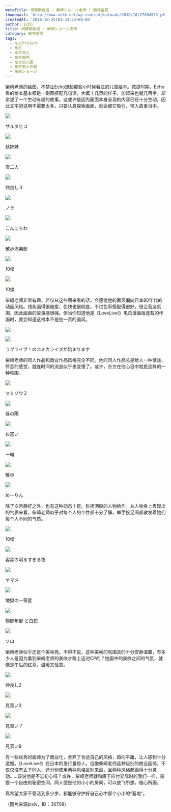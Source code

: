 ```yaml
---
metaTitle: 闲静聊自适 - 柴崎ショージ老师 | 画师鉴赏
thumbnail: 'http://www.uzkk.net/wp-content/uploads/2018/10/27604573_p0-825x510.jpg'
createdAt: '2018-10-25T04:34:53+00:00'
author: Echo
title: 闲静聊自适 - 柴崎ショージ老师
category: 画师鉴赏
tags:
  - 东方Project
  - 东方
  - 东方同人
  - 东方画师
  - 东方同人图
  - 东方同人作者
  - 柴崎ショージ
---
```


柴崎老师的绘图，不禁让Echo想起那些小时候看过的儿童绘本。孩提时期，Echo看的绘本基本都是一副图搭配几句话，大概十几页的样子，加起来也就几百字，却讲述了一个生动有趣的故事。这或许是因为画面本身呈现的内容已经十分生动，因此文字的说明不需要太多，只要认真探索画面，就会被它吸引，带入故事当中。

![](http://www.uzkk.net/wp-content/uploads/2018/10/32399047_p0.jpg)

サルタヒコ

![](http://www.uzkk.net/wp-content/uploads/2018/10/30734555_p0-1024x576.jpg)

秋姉妹

![](http://www.uzkk.net/wp-content/uploads/2018/10/27604573_p0.jpg)

雪二人

![](http://www.uzkk.net/wp-content/uploads/2018/10/27734707_p0.jpg)

仲良し３

![](http://www.uzkk.net/wp-content/uploads/2018/10/27379633_p0.jpg)

ノラ

![](http://www.uzkk.net/wp-content/uploads/2018/10/30433363_p0-1024x576.jpg)

こんにちわ

![](http://www.uzkk.net/wp-content/uploads/2018/10/23768129_p0.jpg)

散歩倶楽部

![](http://www.uzkk.net/wp-content/uploads/2018/10/94925f2762d0f703cddacca504fa513d2797c5e4.jpg)

10傑

![](http://www.uzkk.net/wp-content/uploads/2018/10/8fa2abdda144ad34c5b1defedca20cf431ad853a.jpg)

10傑

柴崎老师非常有趣，若仅从这些图来看的话，会感觉他的画风偏向日本80年代的动画风格。线条画得很随意、色块也很明显，不过色彩搭配得很好，很会营造氛围，因此画面的故事感很强。但当你知道他是《LoveLive!》电击漫画版连载的作画时，就会知道这根本不是他一贯的画风。

![](http://www.uzkk.net/wp-content/uploads/2018/10/Coh08wzUMAESxpl-712x1024.jpg)

![](http://www.uzkk.net/wp-content/uploads/2018/10/53532645_p0.jpg)

ラブライブ！のコミカライズが始まります

柴崎老师的同人作品和商业作品风格完全不同。他的同人作品总是给人一种恬淡、怀念的感觉，就连时间的流逝似乎也变慢了。或许，东方在他心目中就是这样的一种氛围。

![](http://www.uzkk.net/wp-content/uploads/2018/10/23404614_p0.jpg)

マミゾウ２

![](http://www.uzkk.net/wp-content/uploads/2018/10/27563128_p0.jpg)

昼の陽

![](http://www.uzkk.net/wp-content/uploads/2018/10/30432811_p0.jpg)

お遣い

![](http://www.uzkk.net/wp-content/uploads/2018/10/31034707_p0.jpg)

一輪

![](http://www.uzkk.net/wp-content/uploads/2018/10/30046273_p0.jpg)

散歩

![](http://www.uzkk.net/wp-content/uploads/2018/10/27309890_p0.jpg)

めーりん

除了岁月静好之外，也有这种动态十足、张扬洒脱的人物绘作。从人物身上表现出的气质来看，柴崎老师似乎对每个人的个性都十分了解，举手投足间都散发着她们每个人不同的气质。

![](http://www.uzkk.net/wp-content/uploads/2018/10/14c7ce1fbe096b638357072900338744eaf8acfa.jpg)

10傑

![](http://www.uzkk.net/wp-content/uploads/2018/10/32850092_p0.jpg)

客星の明るすぎる夜

![](http://www.uzkk.net/wp-content/uploads/2018/10/24452615_p0.jpg)

ヤマメ

![](http://www.uzkk.net/wp-content/uploads/2018/10/30714584_p0.jpg)

地獄の一等星

![](http://www.uzkk.net/wp-content/uploads/2018/10/23788907_p0.jpg)

物部布都 と白蛇

![](http://www.uzkk.net/wp-content/uploads/2018/10/30433033_p0-1024x576.jpg)

ソロ

柴崎老师似乎还是个美咲党。不得不说，这种美咲的氛围真的十分安静温馨，有多少人是因为看到柴崎老师的美咲才粉上这对CP的？她画中的美咲之间的气氛，就像是午后的红茶，温暖又惬意。

![](http://www.uzkk.net/wp-content/uploads/2018/10/27725247_p0.jpg)

仲良し2

![](http://www.uzkk.net/wp-content/uploads/2018/10/34473108_p0.jpg)

見習い3

![](http://www.uzkk.net/wp-content/uploads/2018/10/34653179_p0-1024x723.jpg)

見習い７

![](http://www.uzkk.net/wp-content/uploads/2018/10/34700779_p0-1024x723.jpg)

見習い8

有一些优秀的画师为了商业化，舍弃了合适自己的风格，趋向平庸，让人感到十分遗憾。《LoveLive!》在日本的发行量惊人，但像柴崎老师这种级别的商业画师，不仅仅没有丢下同人，还分别使用两种风格区别来画，且两种风格都画得十分灵动……该说他是不忘初心吗？或许，柴崎老师就和疲于应付交际时的我们一样，需要一个自由的秘密空间。同人便是他的小小的房间，可以放飞所想，随心所画。

真希望大家不管活到多少岁，都能够守护好自己心中那个小小的“基地”。

（图片来源pixiv，ID：30708）
